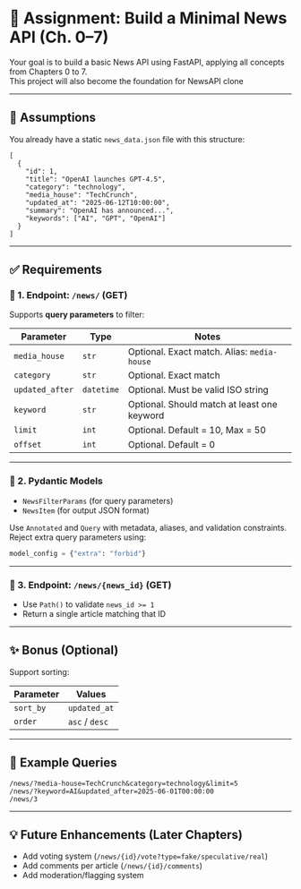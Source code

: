 # 🧠 Assignment: Build a Minimal News API (Ch. 0–7)

Your goal is to build a basic News API using FastAPI, applying all concepts from Chapters 0 to 7.  
This project will also become the foundation for NewsAPI clone

---

## 📂 Assumptions

You already have a static `news_data.json` file with this structure:

```
[
  {
    "id": 1,
    "title": "OpenAI launches GPT-4.5",
    "category": "technology",
    "media_house": "TechCrunch",
    "updated_at": "2025-06-12T10:00:00",
    "summary": "OpenAI has announced...",
    "keywords": ["AI", "GPT", "OpenAI"]
  }
]
```

---

## ✅ Requirements

### 🔹 1. Endpoint: `/news/` (GET)

Supports **query parameters** to filter:

| Parameter        | Type       | Notes                                               |
|------------------|------------|-----------------------------------------------------|
| `media_house`    | `str`      | Optional. Exact match. Alias: `media-house`         |
| `category`       | `str`      | Optional. Exact match                               |
| `updated_after`  | `datetime` | Optional. Must be valid ISO string                  |
| `keyword`        | `str`      | Optional. Should match at least one keyword         |
| `limit`          | `int`      | Optional. Default = 10, Max = 50                    |
| `offset`         | `int`      | Optional. Default = 0                               |

---

### 🔹 2. Pydantic Models

- `NewsFilterParams` (for query parameters)
- `NewsItem` (for output JSON format)

Use `Annotated` and `Query` with metadata, aliases, and validation constraints.  
Reject extra query parameters using:

```python
model_config = {"extra": "forbid"}
```

---

### 🔹 3. Endpoint: `/news/{news_id}` (GET)

- Use `Path()` to validate `news_id >= 1`
- Return a single article matching that ID

---

## ✨ Bonus (Optional)

Support sorting:

| Parameter | Values           |
|-----------|------------------|
| `sort_by` | `updated_at`     |
| `order`   | `asc` / `desc`   |

---

## 🧪 Example Queries

```
/news/?media-house=TechCrunch&category=technology&limit=5
/news/?keyword=AI&updated_after=2025-06-01T00:00:00
/news/3
```

---

## 💡 Future Enhancements (Later Chapters)

- Add voting system (`/news/{id}/vote?type=fake/speculative/real`)
- Add comments per article (`/news/{id}/comments`)
- Add moderation/flagging system
